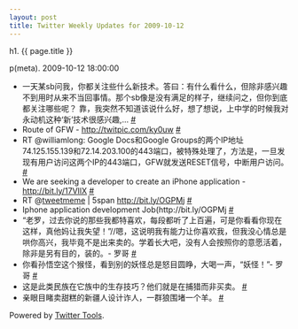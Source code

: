 ```yaml
---
layout: post
title: Twitter Weekly Updates for 2009-10-12
---
```


h1. {{ page.title }} 

p(meta). 2009-10-12 18:00:00

<ul class="aktt_tweet_digest">
	<li>一天某sb问我，你都关注些什么新技术。答曰：有什么看什么，但除非感兴趣不到用时从来不当回事情。那个sb像是没有满足的样子，继续问之，但你到底都关注哪些呢？ 靠，我突然不知道该说什么好，想了想说，上中学的时候我对永动机这种‘新’技术很感兴趣,... <a href="http://twitter.com/Joshua_C/statuses/4782085588">#</a></li>
	<li>Route of GFW - <a href="http://twitpic.com/ky0uw" rel="nofollow">http://twitpic.com/ky0uw</a> <a href="http://twitter.com/Joshua_C/statuses/4779834434">#</a></li>
	<li>RT @williamlong: Google Docs和Google Groups的两个IP地址74.125.155.139和72.14.203.100的443端口，被特殊处理了，方法是，一旦发现有用户访问这两个IP的443端口，GFW就发送RESET信号，中断用户访问。 <a href="http://twitter.com/Joshua_C/statuses/4778780881">#</a></li>
	<li>We are seeking a developer to create an iPhone application - <a href="http://bit.ly/17VIlX" rel="nofollow">http://bit.ly/17VIlX</a> <a href="http://twitter.com/Joshua_C/statuses/4698198607">#</a></li>
	<li>RT @<a href="http://twitter.com/tweetmeme">tweetmeme</a> | 5span <a href="http://bit.ly/OGPMj" rel="nofollow">http://bit.ly/OGPMj</a> <a href="http://twitter.com/Joshua_C/statuses/4697792247">#</a></li>
	<li>Iphone application development Job(http://bit.ly/OGPMj <a href="http://twitter.com/Joshua_C/statuses/4678962471">#</a></li>
	<li>“老罗，过去你说的那些我都特喜欢，每段都听了上百遍，可是你看看你现在这样，真他妈让我失望！”//嗯，这说明我有能力让你喜欢我，但我没心情总是哄你高兴，我毕竟不是出来卖的。学着长大吧，没有人会按照你的意愿活着，除非是另有目的，装的。- 罗哥 <a href="http://twitter.com/Joshua_C/statuses/4678285280">#</a></li>
	<li>你看孙悟空这个猴怪，看到别的妖怪总是怒目圆睁，大喝一声，“妖怪！”- 罗哥 <a href="http://twitter.com/Joshua_C/statuses/4678089733">#</a></li>
	<li>这是此类民族在它族中的生存技巧？他们就是在捕猎而非买卖。 <a href="http://twitter.com/Joshua_C/statuses/4677317741">#</a></li>
	<li>亲眼目睹卖甜糕的新疆人设计诈人，一群狼围堵一个羊。 <a href="http://twitter.com/Joshua_C/statuses/4677284228">#</a></li>
</ul>
<p class="aktt_credit">Powered by <a href="http://alexking.org/projects/wordpress">Twitter Tools</a>.</p>